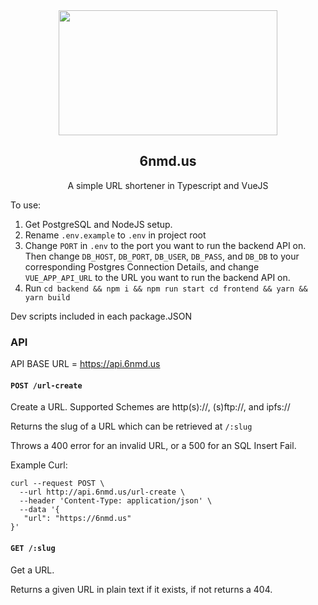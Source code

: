 <div align="center">

<img src="https://6nmd.us/logo.png" width="350" height="200">

## 6nmd.us

A simple URL shortener in Typescript and VueJS

</div>

To use:

1. Get PostgreSQL and NodeJS setup.
2. Rename `.env.example` to `.env` in project root
3. Change `PORT` in `.env` to the port you want to run the backend API on. Then change `DB_HOST`, `DB_PORT`, `DB_USER`, `DB_PASS`, and `DB_DB` to your corresponding Postgres Connection Details, and change `VUE_APP_API_URL` to the URL you want to run the backend API on.
4. Run `cd backend && npm i && npm run start cd frontend && yarn && yarn build`

Dev scripts included in each package.JSON

### API

API BASE URL = https://api.6nmd.us

#### `POST /url-create`

Create a URL. Supported Schemes are http(s)://, (s)ftp://, and ipfs://

Returns the slug of a URL which can be retrieved at `/:slug`

Throws a 400 error for an invalid URL, or a 500 for an SQL Insert Fail.

Example Curl:

```
curl --request POST \
  --url http://api.6nmd.us/url-create \
  --header 'Content-Type: application/json' \
  --data '{
   "url": "https://6nmd.us"
}'
```

#### `GET /:slug`

Get a URL.

Returns a given URL in plain text if it exists, if not returns a 404.
